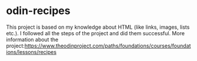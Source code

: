 # odin-recipes
This project is based on my knowledge about HTML (like links, images, lists etc.).
I followed all the steps of the project and did them successful.
More information about the project:https://www.theodinproject.com/paths/foundations/courses/foundations/lessons/recipes
